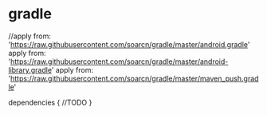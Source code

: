 gradle
======
//apply from: 'https://raw.githubusercontent.com/soarcn/gradle/master/android.gradle'
apply from: 'https://raw.githubusercontent.com/soarcn/gradle/master/android-library.gradle'
apply from: 'https://raw.githubusercontent.com/soarcn/gradle/master/maven_push.gradle'

dependencies {
	//TODO
}

